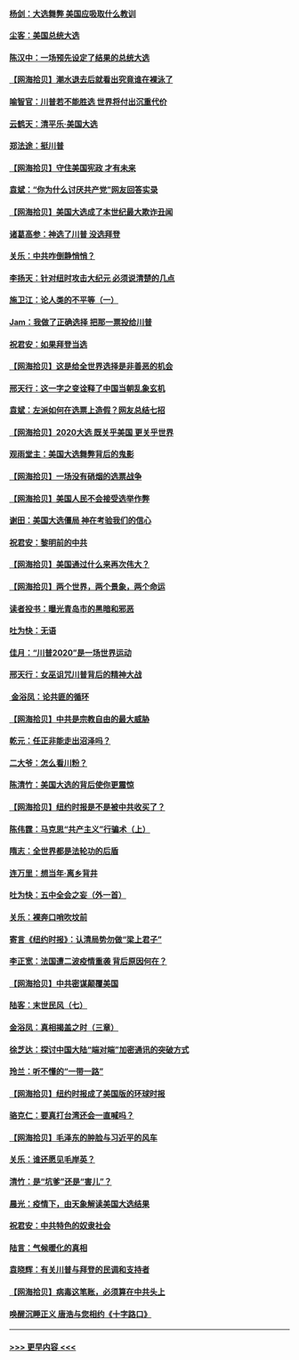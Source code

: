 #### [杨剑：大选舞弊 美国应吸取什么教训](../pages/nsc993/n12543937.md?t=11122102) 
#### [尘客：美国总统大选](../pages/nsc993/n12543828.md?t=11122102) 
#### [陈汉中：一场预先设定了结果的总统大选](../pages/nsc993/n12543564.md?t=11122102) 
#### [【网海拾贝】潮水退去后就看出究竟谁在裸泳了](../pages/nsc993/n12543321.md?t=11122102) 
#### [喻智官：川普若不能胜选 世界将付出沉重代价](../pages/nsc993/n12541352.md?t=11122102) 
#### [云鹤天：清平乐‧美国大选](../pages/nsc993/n12540916.md?t=11122102) 
#### [郑法途：挺川普](../pages/nsc993/n12540898.md?t=11122102) 
#### [【网海拾贝】守住美国宪政 才有未来](../pages/nsc993/n12540423.md?t=11122102) 
#### [袁斌：“你为什么讨厌共产党”网友回答实录](../pages/nsc993/n12540208.md?t=11122102) 
#### [【网海拾贝】美国大选成了本世纪最大欺诈丑闻](../pages/nsc993/n12538029.md?t=11122102) 
#### [诸葛高参：神选了川普 没选拜登](../pages/nsc993/n12537664.md?t=11122102) 
#### [关乐：中共咋倒静悄悄？](../pages/nsc993/n12537615.md?t=11122102) 
#### [李扬天：针对纽时攻击大纪元 必须说清楚的几点](../pages/nsc993/n12536001.md?t=11122102) 
#### [施卫江：论人类的不平等（一）](../pages/nsc993/n12535700.md?t=11122102) 
#### [Jam：我做了正确选择 把那一票投给川普](../pages/nsc993/n12535743.md?t=11122102) 
#### [祝君安：如果拜登当选](../pages/nsc993/n12535726.md?t=11122102) 
#### [【网海拾贝】这是给全世界选择是非善恶的机会](../pages/nsc993/n12535061.md?t=11122102) 
#### [邢天行：这一字之变诠释了中国当朝乱象玄机](../pages/nsc993/n12533446.md?t=11122102) 
#### [袁斌：左派如何在选票上造假？网友总结七招](../pages/nsc993/n12533180.md?t=11122102) 
#### [【网海拾贝】2020大选 既关乎美国 更关乎世界](../pages/nsc993/n12533161.md?t=11122102) 
#### [观雨堂主：美国大选舞弊背后的鬼影](../pages/nsc993/n12533153.md?t=11122102) 
#### [【网海拾贝】一场没有硝烟的选票战争](../pages/nsc993/n12531883.md?t=11122102) 
#### [【网海拾贝】美国人民不会接受选举作弊](../pages/nsc993/n12528850.md?t=11122102) 
#### [谢田：美国大选僵局 神在考验我们的信心](../pages/nsc993/n12527932.md?t=11122102) 
#### [祝君安：黎明前的中共](../pages/nsc993/n12524071.md?t=11122102) 
#### [【网海拾贝】美国通过什么来再次伟大？](../pages/nsc993/n12523844.md?t=11122102) 
#### [【网海拾贝】两个世界，两个景象，两个命运](../pages/nsc993/n12521419.md?t=11122102) 
#### [读者投书：曝光青岛市的黑暗和邪恶](../pages/nsc993/n12520988.md?t=11122102) 
#### [吐为快：无语](../pages/nsc993/n12518588.md?t=11122102) 
#### [佳月：“川普2020”是一场世界运动](../pages/nsc993/n12518581.md?t=11122102) 
#### [邢天行：女巫诅咒川普背后的精神大战](../pages/nsc993/n12517257.md?t=11122102) 
#### [ 金浴凤：论共匪的循环](../pages/nsc993/n12517133.md?t=11122102) 
#### [【网海拾贝】中共是宗教自由的最大威胁](../pages/nsc993/n12516879.md?t=11122102) 
#### [乾元：任正非能走出沼泽吗？](../pages/nsc993/n12515831.md?t=11122102) 
#### [二大爷：怎么看川粉？](../pages/nsc993/n12515820.md?t=11122102) 
#### [陈清竹：美国大选的背后使你更震惊](../pages/nsc993/n12515589.md?t=11122102) 
#### [【网海拾贝】纽约时报是不是被中共收买了？](../pages/nsc993/n12515122.md?t=11122102) 
#### [陈伟霆：马克思“共产主义”行骗术（上）](../pages/nsc993/n12510217.md?t=11122102) 
#### [隋志：全世界都是法轮功的后盾](../pages/nsc993/n12510636.md?t=11122102) 
#### [连万里：想当年‧离乡背井](../pages/nsc993/n12510623.md?t=11122102) 
#### [吐为快：五中全会之妄（外一首）](../pages/nsc993/n12510470.md?t=11122102) 
#### [关乐：裸奔口哨吹坟前](../pages/nsc993/n12510403.md?t=11122102) 
#### [寄言《纽约时报》：认清局势勿做“梁上君子”](../pages/nsc993/n12510042.md?t=11122102) 
#### [李正宽：法国遭二波疫情重袭 背后原因何在？](../pages/nsc993/n12509971.md?t=11122102) 
#### [【网海拾贝】中共密谋颠覆美国](../pages/nsc993/n12509816.md?t=11122102) 
#### [陆客：末世民风（七）](../pages/nsc993/n12507822.md?t=11122102) 
#### [金浴凤：真相揭盖之时（三章）](../pages/nsc993/n12507804.md?t=11122102) 
#### [徐芝达：探讨中国大陆“端对端”加密通讯的突破方式](../pages/nsc993/n12507682.md?t=11122102) 
#### [玲兰：听不懂的“一带一路”](../pages/nsc993/n12507669.md?t=11122102) 
#### [【网海拾贝】纽约时报成了美国版的环球时报](../pages/nsc993/n12507053.md?t=11122102) 
#### [骆克仁：要真打台湾还会一直喊吗？](../pages/nsc993/n12506843.md?t=11122102) 
#### [【网海拾贝】毛泽东的肿脸与习近平的风车](../pages/nsc993/n12504537.md?t=11122102) 
#### [关乐：谁还愿见毛岸英？](../pages/nsc993/n12503866.md?t=11122102) 
#### [清竹：是“坑爹”还是“害儿”？](../pages/nsc993/n12503034.md?t=11122102) 
#### [晨光：疫情下，由天象解读美国大选结果](../pages/nsc993/n12502536.md?t=11122102) 
#### [祝君安：中共特色的奴隶社会](../pages/nsc993/n12501529.md?t=11122102) 
#### [陆言：气候暖化的真相](../pages/nsc993/n12501183.md?t=11122102) 
#### [袁晓辉：有关川普与拜登的民调和支持者](../pages/nsc993/n12500433.md?t=11122102) 
#### [【网海拾贝】病毒这笔账，必须算在中共头上](../pages/nsc993/n12500320.md?t=11122102) 
#### [唤醒沉睡正义 唐浩与您相约《十字路口》](../pages/nsc993/n12497980.md?t=11122102) 

----
#### [ >>> 更早内容 <<< ](../indexes/nsc993-earlier.md)
